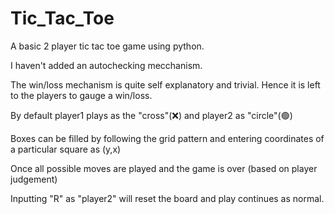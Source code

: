 # Tic_Tac_Toe

A basic 2 player tic tac toe game using python.

I haven't added an autochecking mecchanism. 

The win/loss mechanism is quite self explanatory and trivial. Hence it is left to the players to gauge a win/loss.

By default player1 plays as the "cross"(❌) and player2 as "circle"(🟢)

Boxes can be filled by following the grid pattern and entering coordinates of a particular square as (y,x)

Once all possible moves are played and the game is over (based on player judgement)

Inputting "R" as "player2" will reset the board and play continues as normal.
